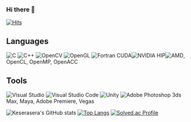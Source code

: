 ### Hi there 👋

[![Hits](https://hits.seeyoufarm.com/api/count/incr/badge.svg?url=https%3A%2F%2Fgithub.sec.samsung.net%2FKeserasera&count_bg=%2379C83D&title_bg=%23555555&icon=&icon_color=%23E7E7E7&title=hits&edge_flat=false)](https://hits.seeyoufarm.com)

## Languages
![C](https://img.shields.io/badge/C-A8B9CC.svg?&style=plastic&logo=C&logoColor=white)
![C++](https://img.shields.io/badge/C++-00599C.svg?&style=plastic&logo=C++&logoColor=white)
![OpenCV](https://img.shields.io/badge/OpenCV-5C3EE8.svg?&style=plastic&logo=OpenCV&logoColor=white)
![OpenGL](https://img.shields.io/badge/OpenGL-5586A4.svg?&style=plastic&logo=OpenGL&logoColor=white)
![Fortran](https://img.shields.io/badge/Fortran-734F96.svg?&style=plastic&logo=Fortran&logoColor=white)
CUDA![NVIDIA](https://img.shields.io/badge/NVIDIA-76B900.svg?&style=plastic&logo=NVIDIA&logoColor=white)
HIP![AMD](https://img.shields.io/badge/AMD-ED1C24.svg?&style=plastic&logo=AMD&logoColor=white), OpenCL, OpenMP, OpenACC

## Tools
![Visual Studio](https://img.shields.io/badge/Visual%20Studio-5C2D91.svg?&style=plastic&logo=Visual%20Studio&logoColor=white)
![Visual Studio Code](https://img.shields.io/badge/Visual%20Studio%20Code-007ACC.svg?&style=plastic&logo=Visual%20Studio%20Code&logoColor=white)
![Unity](https://img.shields.io/badge/Unity-FFFFFF.svg?&style=plastic&logo=Unity&logoColor=white)
![Adobe Photoshop](https://img.shields.io/badge/Adobe%20Photoshop-31A8FF.svg?&style=plastic&logo=Adobe%20Photoshop&logoColor=white)
3ds Max, Maya, Adobe Premiere, Vegas



![Keserasera's GitHub stats](https://github-readme-stats.vercel.app/api?username=Keserasera&show_icons=true&theme=radical)
[![Top Langs](https://github-readme-stats.vercel.app/api/top-langs/?username=Keserasera&theme=radical)](https://github.com/anuraghazra/github-readme-stats)
[![Solved.ac Profile](http://mazassumnida.wtf/api/v2/generate_badge?boj=tarje3)](https://solved.ac/tarje3/)






<!--
**Keserasera/Keserasera** is a ✨ _special_ ✨ repository because its `README.md` (this file) appears on your GitHub profile.

Here are some ideas to get you started:

- 🔭 I’m currently working on ...
- 🌱 I’m currently learning ...
- 👯 I’m looking to collaborate on ...
- 🤔 I’m looking for help with ...
- 💬 Ask me about ...
- 📫 How to reach me: ...
- 😄 Pronouns: ...
- ⚡ Fun fact: ...
-->
